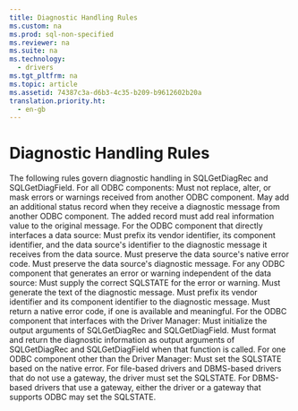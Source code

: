 ```yaml
---
title: Diagnostic Handling Rules
ms.custom: na
ms.prod: sql-non-specified
ms.reviewer: na
ms.suite: na
ms.technology: 
  - drivers
ms.tgt_pltfrm: na
ms.topic: article
ms.assetid: 74387c3a-d6b3-4c35-b209-b9612602b20a
translation.priority.ht: 
  - en-gb
---
```

# Diagnostic Handling Rules
<?xml version="1.0" encoding="utf-8"?>
<developerConceptualDocument xmlns="http://ddue.schemas.microsoft.com/authoring/2003/5" xmlns:xlink="http://www.w3.org/1999/xlink" xmlns:xsi="http://www.w3.org/2001/XMLSchema-instance" xsi:schemaLocation="http://ddue.schemas.microsoft.com/authoring/2003/5 http://dduestorage.blob.core.windows.net/ddueschema/developer.xsd">
  <introduction>
    <para>The following rules govern diagnostic handling in <legacyBold>SQLGetDiagRec</legacyBold> and <legacyBold>SQLGetDiagField</legacyBold>.</para>
    <para>For all ODBC components:  </para>
    <list class="bullet">
      <listItem>
        <para>Must not replace, alter, or mask errors or warnings received from another ODBC component.</para>
      </listItem>
      <listItem>
        <para>May add an additional status record when they receive a diagnostic message from another ODBC component. The added record must add real information value to the original message.</para>
      </listItem>
    </list>
    <para>For the ODBC component that directly interfaces a data source:  </para>
    <list class="bullet">
      <listItem>
        <para>Must prefix its vendor identifier, its component identifier, and the data source's identifier to the diagnostic message it receives from the data source.</para>
      </listItem>
      <listItem>
        <para>Must preserve the data source's native error code.</para>
      </listItem>
      <listItem>
        <para>Must preserve the data source's diagnostic message.</para>
      </listItem>
    </list>
    <para>For any ODBC component that generates an error or warning independent of the data source:  </para>
    <list class="bullet">
      <listItem>
        <para>Must supply the correct SQLSTATE for the error or warning.</para>
      </listItem>
      <listItem>
        <para>Must generate the text of the diagnostic message.</para>
      </listItem>
      <listItem>
        <para>Must prefix its vendor identifier and its component identifier to the diagnostic message.</para>
      </listItem>
      <listItem>
        <para>Must return a native error code, if one is available and meaningful.</para>
      </listItem>
    </list>
    <para>For the ODBC component that interfaces with the Driver Manager:  </para>
    <list class="bullet">
      <listItem>
        <para>Must initialize the output arguments of <legacyBold>SQLGetDiagRec</legacyBold> and <legacyBold>SQLGetDiagField</legacyBold>.</para>
      </listItem>
      <listItem>
        <para>Must format and return the diagnostic information as output arguments of <legacyBold>SQLGetDiagRec</legacyBold> and <legacyBold>SQLGetDiagField</legacyBold> when that function is called.</para>
      </listItem>
    </list>
    <para>For one ODBC component other than the Driver Manager:  </para>
    <list class="bullet">
      <listItem>
        <para>Must set the SQLSTATE based on the native error. For file-based drivers and DBMS-based drivers that do not use a gateway, the driver must set the SQLSTATE. For DBMS-based drivers that use a gateway, either the driver or a gateway that supports ODBC may set the SQLSTATE.</para>
      </listItem>
    </list>
  </introduction>
  <relatedTopics />
</developerConceptualDocument>